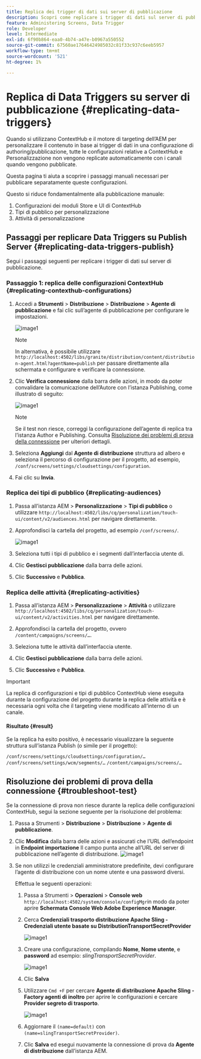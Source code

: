 ```yaml
---
title: Replica dei trigger di dati sui server di pubblicazione
description: Scopri come replicare i trigger di dati sul server di pubblicazione per AEM Screens.
feature: Administering Screens, Data Trigger
role: Developer
level: Intermediate
exl-id: 6f90b864-eaa0-4b74-a47e-b0967a550552
source-git-commit: 67560ae17646424985032c81f33c937c6eeb5957
workflow-type: tm+mt
source-wordcount: '521'
ht-degree: 1%

---
```


# Replica di Data Triggers su server di pubblicazione {#replicating-data-triggers}

Quando si utilizzano ContextHub e il motore di targeting dell’AEM per personalizzare il contenuto in base ai trigger di dati in una configurazione di authoring/pubblicazione, tutte le configurazioni relative a ContextHub e Personalizzazione non vengono replicate automaticamente con i canali quando vengono pubblicate.

Questa pagina ti aiuta a scoprire i passaggi manuali necessari per pubblicare separatamente queste configurazioni.

Questo si riduce fondamentalmente alla pubblicazione manuale:

1. Configurazioni dei moduli Store e UI di ContextHub
1. Tipi di pubblico per personalizzazione
1. Attività di personalizzazione

## Passaggi per replicare Data Triggers su Publish Server {#replicating-data-triggers-publish}

Segui i passaggi seguenti per replicare i trigger di dati sul server di pubblicazione.

### Passaggio 1: replica delle configurazioni ContextHub {#replicating-contexthub-configurations}

1. Accedi a **Strumenti** > **Distribuzione** > **Distribuzione** > **Agente di pubblicazione** e fai clic sull’agente di pubblicazione per configurare le impostazioni.

   ![image1](/help/user-guide/assets/replicating-triggers/replicating-triggers1.png)

   >[!NOTE]
   >
   >In alternativa, è possibile utilizzare `http://localhost:4502/libs/granite/distribution/content/distribution-agent.html?agentName=publish` per passare direttamente alla schermata e configurare e verificare la connessione.

1. Clic **Verifica connessione** dalla barra delle azioni, in modo da poter convalidare la comunicazione dell’Autore con l’istanza Publishing, come illustrato di seguito:

   ![image1](/help/user-guide/assets/replicating-triggers/replicating-triggers2.png)

   >[!NOTE]
   >
   >Se il test non riesce, correggi la configurazione dell’agente di replica tra l’istanza Author e Publishing. Consulta [Risoluzione dei problemi di prova della connessione](/help/user-guide/replicating-data-triggers.md#troubleshoot-test) per ulteriori dettagli.

1. Seleziona **Aggiungi** dal **Agente di distribuzione** struttura ad albero e seleziona il percorso di configurazione per il progetto, ad esempio, `/conf/screens/settings/cloudsettings/configuration`.

1. Fai clic su **Invia**.

### Replica dei tipi di pubblico {#replicating-audiences}

1. Passa all’istanza AEM > **Personalizzazione** > **Tipi di pubblico** o utilizzare `http://localhost:4502/libs/cq/personalization/touch-ui/content/v2/audiences.html` per navigare direttamente.

1. Approfondisci la cartella del progetto, ad esempio `/conf/screens/`.

   ![image1](/help/user-guide/assets/replicating-triggers/replicating-triggers10.png)

1. Seleziona tutti i tipi di pubblico e i segmenti dall’interfaccia utente di.

1. Clic **Gestisci pubblicazione** dalla barra delle azioni.

1. Clic **Successivo** e **Pubblica**.

### Replica delle attività  {#replicating-activities}

1. Passa all’istanza AEM > **Personalizzazione** > **Attività** o utilizzare `http://localhost:4502/libs/cq/personalization/touch-ui/content/v2/activities.html` per navigare direttamente.

1. Approfondisci la cartella del progetto, ovvero `/content/campaigns/screens/…`.

1. Seleziona tutte le attività dall’interfaccia utente.

1. Clic **Gestisci pubblicazione** dalla barra delle azioni.

1. Clic **Successivo** e **Pubblica**.

>[!IMPORTANT]
>
>La replica di configurazioni e tipi di pubblico ContextHub viene eseguita durante la configurazione del progetto durante la replica delle attività e è necessaria ogni volta che il targeting viene modificato all’interno di un canale.

#### Risultato {#result}

Se la replica ha esito positivo, è necessario visualizzare la seguente struttura sull’istanza Publish (o simile per il progetto):

`/conf/screens/settings/cloudsettings/configuration/…`
`/conf/screens/settings/wcm/segments/…`
`/content/campaigns/screens/…`

## Risoluzione dei problemi di prova della connessione {#troubleshoot-test}

Se la connessione di prova non riesce durante la replica delle configurazioni ContextHub, segui la sezione seguente per la risoluzione del problema:

1. Passa a Strumenti > **Distribuzione** > **Distribuzione** > **Agente di pubblicazione**.

1. Clic **Modifica** dalla barra delle azioni e assicurati che l’URL dell’endpoint in **Endpoint importazione** Il campo punta anche all’URL del server di pubblicazione nell’agente di distribuzione.
   ![image1](/help/user-guide/assets/replicating-triggers/replicating-triggers9.png)

1. Se non utilizzi le credenziali amministratore predefinite, devi configurare l’agente di distribuzione con un nome utente e una password diversi.

   Effettua le seguenti operazioni:

   1. Passa a Strumenti > **Operazioni** > **Console web** `http://localhost:4502/system/console/configMgr`in modo da poter aprire **Schermata Console Web Adobe Experience Manager**.
   1. Cerca **Credenziali trasporto distribuzione Apache Sling - Credenziali utente basate su DistributionTransportSecretProvider**

      ![image1](/help/user-guide/assets/replicating-triggers/replicating-triggers6.png)

   1. Creare una configurazione, compilando **Nome**, **Nome utente**, e **password** ad esempio: *slingTransportSecretProvider*.

      ![image1](/help/user-guide/assets/replicating-triggers/replicating-triggers7.png)

   1. Clic **Salva**
   1. Utilizzare `Cmd +F` per cercare **Agente di distribuzione Apache Sling - Factory agenti di inoltro** per aprire le configurazioni e cercare **Provider segreto di trasporto**.

      ![image1](/help/user-guide/assets/replicating-triggers/replicating-triggers8.png)

   1. Aggiornare il `(name=default)` con `(name=slingTransportSecretProvider)`.
   1. Clic **Salva** ed esegui nuovamente la connessione di prova da **Agente di distribuzione** dall’istanza AEM.
